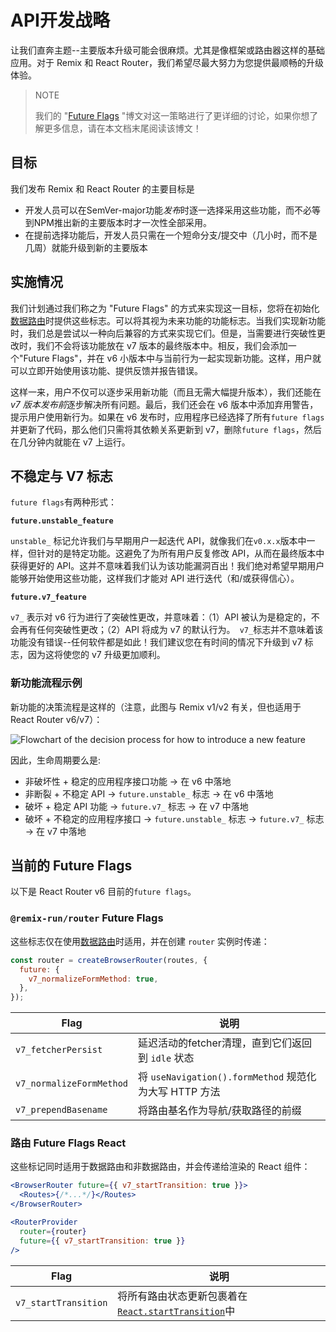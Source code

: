 # API开发战略

让我们直奔主题--主要版本升级可能会很麻烦。尤其是像框架或路由器这样的基础应用。对于 Remix 和 React Router，我们希望尽最大努力为您提供最顺畅的升级体验。

> NOTE
>
> 我们的 "[Future Flags](https://remix.run/blog/future-flags) "博文对这一策略进行了更详细的讨论，如果你想了解更多信息，请在本文档末尾阅读该博文！

## 目标

我们发布 Remix 和 React Router 的主要目标是

- 开发人员可以在SemVer-major功能*发布*时逐一选择采用这些功能，而不必等到NPM推出新的主要版本时才一次性全部采用。
- 在提前选择功能后，开发人员只需在一个短命分支/提交中（几小时，而不是几周）就能升级到新的主要版本

## 实施情况

我们计划通过我们称之为 "Future Flags" 的方式来实现这一目标，您将在初始化[数据路由](../routers/picking-a-router)时提供这些标志。可以将其视为未来功能的功能标志。当我们实现新功能时，我们总是尝试以一种向后兼容的方式来实现它们。但是，当需要进行突破性更改时，我们不会将该功能放在 v7 版本的最终版本中。相反，我们会添加一个"Future Flags"，并在 v6 小版本中与当前行为一起实现新功能。这样，用户就可以立即开始使用该功能、提供反馈并报告错误。

这样一来，用户不仅可以逐步采用新功能（而且无需大幅提升版本），我们还能在 *v7 版本发布前*逐步解决所有问题。最后，我们还会在 v6 版本中添加弃用警告，提示用户使用新行为。如果在 v6 发布时，应用程序已经选择了所有`future flags`并更新了代码，那么他们只需将其依赖关系更新到 v7，删除`future flags`，然后在几分钟内就能在 v7 上运行。

## 不稳定与 V7 标志

`future flags`有两种形式：

**`future.unstable_feature`**

`unstable_` 标记允许我们与早期用户一起迭代 API，就像我们在`v0.x.x`版本中一样，但针对的是特定功能。这避免了为所有用户反复修改 API，从而在最终版本中获得更好的 API。这并不意味着我们认为该功能漏洞百出！我们绝对希望早期用户能够开始使用这些功能，这样我们才能对 API 进行迭代（和/或获得信心）。

**`future.v7_feature`**

`v7_` 表示对 v6 行为进行了突破性更改，并意味着：（1）API 被认为是稳定的，不会再有任何突破性更改；（2）API 将成为 v7 的默认行为。` v7_`标志并不意味着该功能没有错误--任何软件都是如此！我们建议您在有时间的情况下升级到 v7 标志，因为这将使您的 v7 升级更加顺利。

### 新功能流程示例

新功能的决策流程是这样的（注意，此图与 Remix v1/v2 有关，但也适用于 React Router v6/v7）：

![Flowchart of the decision process for how to introduce a new feature](https://remix.run/docs-images/feature-flowchart.png)

因此，生命周期要么是:

- 非破坏性 + 稳定的应用程序接口功能 -> 在 v6 中落地
- 非断裂 + 不稳定 API -> `future.unstable_` 标志 -> 在 v6 中落地
- 破坏 + 稳定 API 功能 -> `future.v7_` 标志 -> 在 v7 中落地
- 破坏 + 不稳定的应用程序接口 -> `future.unstable_` 标志 -> `future.v7_` 标志 -> 在 v7 中落地

## 当前的 Future Flags

以下是 React Router v6 目前的`future flags`。

### `@remix-run/router` Future Flags

这些标志仅在使用[数据路由](../routers/picking-a-router)时适用，并在创建 `router` 实例时传递：

```jsx
const router = createBrowserRouter(routes, {
  future: {
    v7_normalizeFormMethod: true,
  },
});
```

| Flag                     | 说明                                                   |
| ------------------------ | ------------------------------------------------------ |
| `v7_fetcherPersist`      | 延迟活动的fetcher清理，直到它们返回到 `idle` 状态      |
| `v7_normalizeFormMethod` | 将 `useNavigation().formMethod` 规范化为大写 HTTP 方法 |
| `v7_prependBasename`     | 将路由基名作为导航/获取路径的前缀                      |

### 路由 Future Flags React

这些标记同时适用于数据路由和非数据路由，并会传递给渲染的 React 组件：

```jsx
<BrowserRouter future={{ v7_startTransition: true }}>
  <Routes>{/*...*/}</Routes>
</BrowserRouter>
```

```jsx
<RouterProvider
  router={router}
  future={{ v7_startTransition: true }}
/>
```

| Flag                 | 说明                                                         |
| -------------------- | ------------------------------------------------------------ |
| `v7_startTransition` | 将所有路由状态更新包裹着在[`React.startTransition`](https://react.dev/reference/react/startTransition)中 |
